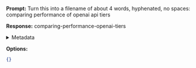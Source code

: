 **Prompt:**
Turn this into a filename of about 4 words, hyphenated, no spaces: comparing performance of openai api tiers

**Response:**
comparing-performance-openai-tiers

<details><summary>Metadata</summary>

- Duration: 844 ms
- Datetime: 2023-11-09T16:40:51.919801
- Model: gpt-3.5-turbo-0613

</details>

**Options:**
```json
{}
```

